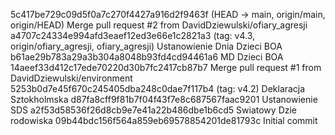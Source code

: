 5c417be729c09d5f0a7c270f4427a916d2f9463f (HEAD -> main, origin/main, origin/HEAD) Merge pull request #2 from DavidDziewulski/ofiary_agresji
a4707c24334e994afd3eaef12ed3e66e1c2821a3 (tag: v4.3, origin/ofiary_agresji, ofiary_agresji) Ustanowienie Dnia Dzieci BOA
b61ae29b783a29a3b304a8048b93fd4cd94461a6 MD Dzieci BOA
14aeef33d412c17ede70220d30b7fc2417cb87b7 Merge pull request #1 from DavidDziewulski/environment
5253b0d7e45f670c245405dba248c0dae7f117b4 (tag: v4.2) Deklaracja Sztokholmska
d87fa8cff9f81b7f04f43f7e8c687567faac9201 Ustanowienie SDS
a2f53d58536f26d8cb9e7e41a22b486dbe1b6cd5 Swiatowy Dzie rodowiska
09b44bdc156f564a859eb69578854201de81793c Initial commit